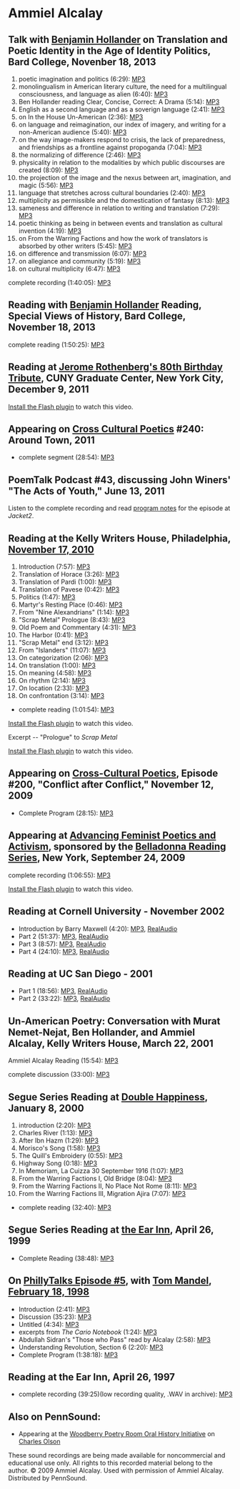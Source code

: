 Ammiel Alcalay
==============


Talk with [Benjamin Hollander](http://writing.upenn.edu/pennsound/x/Hollander.php) on Translation and Poetic Identity in the Age of Identity Politics, Bard College, Novenber 18, 2013
--------------------------------------------------------------------------------------------------------------------------------------------------------------------------------------

1.  poetic imagination and politics (6:29): [MP3](http://media.sas.upenn.edu/pennsound/authors/Hollander/11-18-13/Hollander-Alcalay_01_poetic-imagination-and-politics_On-Translation-and-Poetic-Identity_Bard-College_11-18-13.mp3)
2.  monolingualism in American literary culture, the need for a multilingual consciousness, and language as alien (6:40): [MP3](http://media.sas.upenn.edu/pennsound/authors/Hollander/11-18-13/Hollander-Alcalay_02_monolingualism-in-American-literary-culture_On-Translation-and-Poetic-Identity_Bard-College_11-18-13.mp3)
3.  Ben Hollander reading Clear, Concise, Correct: A Drama (5:14): [MP3](http://media.sas.upenn.edu/pennsound/authors/Hollander/11-18-13/Hollander-Alcalay_03_reading-Clear-Concise-Correct-A-Drama_On-Translation-and-Poetic-Identity_Bard-College_11-18-13.mp3)
4.  English as a second language and as a soverign language (2:41): [MP3](http://media.sas.upenn.edu/pennsound/authors/Hollander/11-18-13/Hollander-Alcalay_04_English-as-a-second-language-and-a-soverign-language_On-Translation-and-Poetic-Identity_Bard-College_11-18-13.mp3)
5.  on In the House Un-American (2:36): [MP3](http://media.sas.upenn.edu/pennsound/authors/Hollander/11-18-13/Hollander-Alcalay_05_on-In-the-House-Un-american_On-Translation-and-Poetic-Identity_Bard-College_11-18-13.mp3)
6.  on language and reimagination, our index of imagery, and writing for a non-American audience (5:40): [MP3](http://media.sas.upenn.edu/pennsound/authors/Hollander/11-18-13/Hollander-Alcalay_06_on-language-reimagination_On-Translation-and-Poetic-Identity_Bard-College_11-18-13.mp3)
7.  on the way image-makers respond to crisis, the lack of preparedness, and friendships as a frontline against propoganda (7:04): [MP3](http://media.sas.upenn.edu/pennsound/authors/Hollander/11-18-13/Hollander-Alcalay_07_on-the-way-image-makers-respond-to-crisis_On-Translation-and-Poetic-Identity_Bard-College_11-18-13.mp3)
8.  the normalizing of difference (2:46): [MP3](http://media.sas.upenn.edu/pennsound/authors/Hollander/11-18-13/Hollander-Alcalay_08_the-normalizing-of-difference_On-Translation-and-Poetic-Identity_Bard-College_11-18-13.mp3)
9.  physicality in relation to the modalities by which public discourses are created (8:09): [MP3](http://media.sas.upenn.edu/pennsound/authors/Hollander/11-18-13/Hollander-Alcalay_09_physicality-in-relation-to-the-modalities-by-which-public-discourses-are-created_On-Translation-and-Poetic-Identity_Bard-College_11-18-13.mp3)
10. the projection of the image and the nexus between art, imagination, and magic (5:56): [MP3](http://media.sas.upenn.edu/pennsound/authors/Hollander/11-18-13/Hollander-Alcalay_10_the-projection-of-the-image-and-the-nexus-between-art-imagination-and-magic_On-Translation-and-Poetic-Identity_Bard-College_11-18-13.mp3)
11. language that stretches across cultural boundaries (2:40): [MP3](http://media.sas.upenn.edu/pennsound/authors/Hollander/11-18-13/Hollander-Alcalay_11_language-that-stretches-across-cultural-boundaries_On-Translation-and-Poetic-Identity_Bard-College_11-18-13.mp3)
12. multiplicity as permissible and the domestication of fantasy (8:13): [MP3](http://media.sas.upenn.edu/pennsound/authors/Hollander/11-18-13/Hollander-Alcalay_12_multiplicity-as-permissible-and-the-domestication-of-fantasy_On-Translation-and-Poetic-Identity_Bard-College_11-18-13.mp3)
13. sameness and difference in relation to writing and translation (7:29): [MP3](http://media.sas.upenn.edu/pennsound/authors/Hollander/11-18-13/Hollander-Alcalay_13_sameness-and-difference-in-relation-to-writing-and-translation_On-Translation-and-Poetic-Identity_Bard-College_11-18-13.mp3)
14. poetic thinking as being in between events and translation as cultural invention (4:19): [MP3](http://media.sas.upenn.edu/pennsound/authors/Hollander/11-18-13/Hollander-Alcalay_14_poetic-thinking-as-being-in-between-events-and-translation-as-cultural-intervention_On-Translation-and-Poetic-Identity_Bard-College_11-18-13.mp3)
15. on From the Warring Factions and how the work of translators is absorbed by other writers (5:45): [MP3](http://media.sas.upenn.edu/pennsound/authors/Hollander/11-18-13/Hollander-Alcalay_15_on-From-the-Warring-Factions-and-how-the-work-of-translators-is-absorbed-by-other-writers_On-Translation-and-Poetic-Identity_Bard-College_11-18-13.mp3)
16. on difference and transmission (6:07): [MP3](http://media.sas.upenn.edu/pennsound/authors/Hollander/11-18-13/Hollander-Alcalay_16_on-difference-and-transmission_On-Translation-and-Poetic-Identity_Bard-College_11-18-13.mp3)
17. on allegiance and community (5:19): [MP3](http://media.sas.upenn.edu/pennsound/authors/Hollander/11-18-13/Hollander-Alcalay_17_allegiance-and-community_On-Translation-and-Poetic-Identity_Bard-College_11-18-13.mp3)
18. on cultural multiplicity (6:47): [MP3](http://media.sas.upenn.edu/pennsound/authors/Hollander/11-18-13/Hollander-Alcalay_18_on-cultural-multiplicity_On-Translation-and-Poetic-Identity_Bard-College_11-18-13.mp3)

complete recording (1:40:05): [MP3](http://media.sas.upenn.edu/pennsound/authors/Hollander/Hollander-Alcalay_Complete-Recording_On-Translation-and-Poetic-Identity_Bard-College_11-18-13.mp3)

Reading with [Benjamin Hollander](http://writing.upenn.edu/pennsound/x/Hollander.php) Reading, Special Views of History, Bard College, November 18, 2013
--------------------------------------------------------------------------------------------------------------------------------------------------------

complete reading (1:50:25): [MP3](http://media.sas.upenn.edu/pennsound/authors/Hollander/Hollander-Alcalay_Complete-Reading_Special-Views-of-History_Bard-College_11-18-13.mp3)

Reading at [Jerome Rothenberg's 80th Birthday Tribute](Rothenberg-Eightieth-Birthday.php), CUNY Graduate Center, New York City, December 9, 2011
------------------------------------------------------------------------------------------------------------------------------------------------

[Install the Flash plugin](http://get.adobe.com/flashplayer/) to watch this video.

  
  

Appearing on [Cross Cultural Poetics](XCP.php#240) \#240: Around Town, 2011
---------------------------------------------------------------------------

-   complete segment (28:54): [MP3](http://media.sas.upenn.edu/pennsound/groups/XCP/CCP_240_01_Alcalay-Bozicevic_Around-Town_2011.mp3)

PoemTalk Podcast \#43, discussing John Winers' "The Acts of Youth," June 13, 2011
---------------------------------------------------------------------------------

Listen to the complete recording and read [program notes](http://jacket2.org/commentary/wieners-night-poemtalk-43) for the episode at *Jacket2*.

Reading at the Kelly Writers House, Philadelphia, [November 17, 2010](http://writing.upenn.edu/wh/calendar/1110.php#17)
-----------------------------------------------------------------------------------------------------------------------

1.  Introduction (7:57): [MP3](https://media.sas.upenn.edu/pennsound/authors/Alcalay/11-17-10/Alcalay-Ammiel_01_Introduction_KWH-UPenn_11-17-10.mp3)
2.  Translation of Horace (3:26): [MP3](https://media.sas.upenn.edu/pennsound/authors/Alcalay/11-17-10/Alcalay-Ammiel_02_Translation-Of-Horace_KWH-UPenn_11-17-10.mp3)
3.  Translation of Pardi (1:00): [MP3](https://media.sas.upenn.edu/pennsound/authors/Alcalay/11-17-10/Alcalay-Ammiel_03_Translation-Of-Pardi_KWH-UPenn_11-17-10.mp3)
4.  Translation of Pavese (0:42): [MP3](https://media.sas.upenn.edu/pennsound/authors/Alcalay/11-17-10/Alcalay-Ammiel_04_Translation-Of-Pavese_KWH-UPenn_11-17-10.mp3)
5.  Politics (1:47): [MP3](https://media.sas.upenn.edu/pennsound/authors/Alcalay/11-17-10/Alcalay-Ammiel_05_Politics_KWH-UPenn_11-17-10.mp3)
6.  Martyr's Resting Place (0:46): [MP3](https://media.sas.upenn.edu/pennsound/authors/Alcalay/11-17-10/Alcalay-Ammiel_06_Martyrs-Resting-Place_KWH-UPenn_11-17-10.mp3)
7.  From "Nine Alexandrians" (1:14): [MP3](https://media.sas.upenn.edu/pennsound/authors/Alcalay/11-17-10/Alcalay-Ammiel_07_From-Nine-Alexandrians_KWH-UPenn_11-17-10.mp3)
8.  "Scrap Metal" Prologue (8:43): [MP3](https://media.sas.upenn.edu/pennsound/authors/Alcalay/11-17-10/Alcalay-Ammiel_08_Scrap-Metal-Prologue_KWH-UPenn_11-17-10.mp3)
9.  Old Poem and Commentary (4:31): [MP3](https://media.sas.upenn.edu/pennsound/authors/Alcalay/11-17-10/Alcalay-Ammiel_09_Old-Poem-And-Commentary_KWH-UPenn_11-17-10.mp3)
10. The Harbor (0:41): [MP3](https://media.sas.upenn.edu/pennsound/authors/Alcalay/11-17-10/Alcalay-Ammiel_10_The-Harbor_KWH-UPenn_11-17-10.mp3)
11. "Scrap Metal" end (3:12): [MP3](https://media.sas.upenn.edu/pennsound/authors/Alcalay/11-17-10/Alcalay-Ammiel_11_Scrap-Metal-End_KWH-UPenn_11-17-10.mp3)
12. From "Islanders" (11:07): [MP3](https://media.sas.upenn.edu/pennsound/authors/Alcalay/11-17-10/Alcalay-Ammiel_12_From-Islanders_KWH-UPenn_11-17-10.mp3)
13. On categorization (2:06): [MP3](https://media.sas.upenn.edu/pennsound/authors/Alcalay/11-17-10/Alcalay-Ammiel_13_On-Categorization_KWH-UPenn_11-17-10.mp3)
14. On translation (1:00): [MP3](https://media.sas.upenn.edu/pennsound/authors/Alcalay/11-17-10/Alcalay-Ammiel_14_On-Translation_KWH-UPenn_11-17-10.mp3)
15. On meaning (4:58): [MP3](https://media.sas.upenn.edu/pennsound/authors/Alcalay/11-17-10/Alcalay-Ammiel_15_On-Meaning_KWH-UPenn_11-17-10.mp3)
16. On rhythm (2:14): [MP3](https://media.sas.upenn.edu/pennsound/authors/Alcalay/11-17-10/Alcalay-Ammiel_16_On-Rhythm_KWH-UPenn_11-17-10.mp3)
17. On location (2:33): [MP3](https://media.sas.upenn.edu/pennsound/authors/Alcalay/11-17-10/Alcalay-Ammiel_17_On-Location_KWH-UPenn_11-17-10.mp3)
18. On confrontation (3:14): [MP3](https://media.sas.upenn.edu/pennsound/authors/Alcalay/11-17-10/Alcalay-Ammiel_18_On-Confrontation_KWH-UPenn_11-17-10.mp3)

-   complete reading (1:01:54): [MP3](http://media.sas.upenn.edu/pennsound/authors/Alcalay/11-17-10/Alcalay-Ammiel_Complete-Reading_KWH-UPenn_11-17-10.mp3)

  

[Install the Flash plugin](http://get.adobe.com/flashplayer/) to watch this video.

Excerpt -- "Prologue" to *Scrap Metal*

[Install the Flash plugin](http://get.adobe.com/flashplayer/) to watch this
video.

Appearing on [Cross-Cultural Poetics](XCP.php#200), Episode \#200, "Conflict after Conflict," November 12, 2009
---------------------------------------------------------------------------------------------------------------

-   Complete Program (28:15): [MP3](http://media.sas.upenn.edu/pennsound/groups/xcp/XCP_200_Alcalay_11-12-09.mp3)

Appearing at [Advancing Feminist Poetics and Activism](http://writing.upenn.edu/pennsound/x/ADFEMPO-09.php), sponsored by the [Belladonna Reading Series](http://writing.upenn.edu/pennsound/x/Belladonna.php), New York, September 24, 2009
--------------------------------------------------------------------------------------------------------------------------------------------------------------------------------------------------------------------------------------------

complete recording (1:06:55): [MP3](http://media.sas.upenn.edu/pennsound/groups/ADFEMPO-09/Elrick-Alcalay-Hong-Waldman-Zolf_Complete-Recording_Opening-Plenary-II-Wedge-And-Suture_ADFEMPO_NYC_9-24-09.mp3)

[Install the Flash plugin](http://get.adobe.com/flashplayer/) to watch this video.

Reading at Cornell University - November 2002
---------------------------------------------

-   Introduction by Barry Maxwell (4:20): [MP3](http://media.sas.upenn.edu/pennsound/authors/Alcalay/Alcalay-Ammiel_Cornell_part1_2002.mp3), [RealAudio](http://media.sas.upenn.edu/pennsound/authors/Alcalay/Alcalay-Ammiel_Cornell_part1_2002.rm)
-   Part 2 (51:37): [MP3](http://media.sas.upenn.edu/pennsound/authors/Alcalay/Alcalay-Ammiel_Cornell_part2_2002.mp3), [RealAudio](http://media.sas.upenn.edu/pennsound/authors/Alcalay/Alcalay-Ammiel_Cornell_part2_2002.rm)
-   Part 3 (8:57): [MP3](http://media.sas.upenn.edu/pennsound/authors/Alcalay/Alcalay-Ammiel_Cornell_part3_2002.mp3), [RealAudio](http://media.sas.upenn.edu/pennsound/authors/Alcalay/Alcalay-Ammiel_Cornell_part3_2002.rm)
-   Part 4 (24:10): [MP3](http://media.sas.upenn.edu/pennsound/authors/Alcalay/Alcalay-Ammiel_Cornell_part4_2002.mp3), [RealAudio](http://media.sas.upenn.edu/pennsound/authors/Alcalay/Alcalay-Ammiel_Cornell_part4_2002.rm)

Reading at UC San Diego - 2001
------------------------------

-   Part 1 (18:56): [MP3](http://media.sas.upenn.edu/pennsound/authors/Alcalay/Alcalay-Ammiel_UCSD_part1_2001.mp3), [RealAudio](http://media.sas.upenn.edu/pennsound/authors/Alcalay/Alcalay-Ammiel_UCSD_part1_2001.rm)
-   Part 2 (33:22): [MP3](http://media.sas.upenn.edu/pennsound/authors/Alcalay/Alcalay-Ammiel_UCSD_part2_2001.mp3), [RealAudio](http://media.sas.upenn.edu/pennsound/authors/Alcalay/Alcalay-Ammiel_UCSD_part2_2001.rm)

Un-American Poetry: Conversation with Murat Nemet-Nejat, Ben Hollander, and Ammiel Alcalay, Kelly Writers House, March 22, 2001
-------------------------------------------------------------------------------------------------------------------------------

Ammiel Alcalay Reading (15:54): [MP3](https://media.sas.upenn.edu/pennsound/authors/Alcalay/Alcalay-Ammiel_Un-American-Poetry_Kelly-Writers-House_03-22-2001.mp3)

complete discussion (33:00): [MP3](https://media.sas.upenn.edu/pennsound/authors/Alcalay/Unamerican-Poetry_KWH-UPenn_2001.mp3)


Segue Series Reading at [Double Happiness](Segue-DH.html), January 8, 2000
--------------------------------------------------------------------------

1.  introduction (2:20): [MP3](http://media.sas.upenn.edu/pennsound/authors/Alcalay/Segue-1-8-00/Alcalay-Ammiel_01_Introduction_Segue_NY_1-8-00.mp3)
2.  Charles River (1:13): [MP3](http://media.sas.upenn.edu/pennsound/authors/Alcalay/Segue-1-8-00/Alcalay-Ammiel_02_Charles-River_Segue_NY_1-8-00.mp3)
3.  After Ibn Hazm (1:29): [MP3](http://media.sas.upenn.edu/pennsound/authors/Alcalay/Segue-1-8-00/Alcalay-Ammiel_03_After-Ibn-Hazm_Segue_NY_1-8-00.mp3)
4.  Morisco's Song (1:58): [MP3](http://media.sas.upenn.edu/pennsound/authors/Alcalay/Segue-1-8-00/Alcalay-Ammiel_04_Moriscos-Song_Segue_NY_1-8-00.mp3)
5.  The Quill's Embroidery (0:55): [MP3](http://media.sas.upenn.edu/pennsound/authors/Alcalay/Segue-1-8-00/Alcalay-Ammiel_05_The-Quills-Embroidery_Segue_NY_1-8-00.mp3)
6.  Highway Song (0:18): [MP3](http://media.sas.upenn.edu/pennsound/authors/Alcalay/Segue-1-8-00/Alcalay-Ammiel_06_Highway-Song_Segue_NY_1-8-00.mp3)
7.  In Memoriam, La Cuizza 30 September 1916 (1:07): [MP3](http://media.sas.upenn.edu/pennsound/authors/Alcalay/Segue-1-8-00/Alcalay-Ammiel_07_In-Memoriam-La-Cuizza_Segue_NY_1-8-00.mp3)
8.  From the Warring Factions I, Old Bridge (8:04): [MP3](http://media.sas.upenn.edu/pennsound/authors/Alcalay/Segue-1-8-00/Alcalay-Ammiel_08_Warring-Factions-One_Segue_NY_1-8-00.mp3)
9.  From the Warring Factions II, No Place Not Rome (8:11): [MP3](http://media.sas.upenn.edu/pennsound/authors/Alcalay/Segue-1-8-00/Alcalay-Ammiel_09_Warring-Factions-Two_Segue_NY_1-8-00.mp3)
10. From the Warring Factions III, Migration Ajira (7:07): [MP3](http://media.sas.upenn.edu/pennsound/authors/Alcalay/Segue-1-8-00/Alcalay-Ammiel_10_Warring-Factions-Three_Segue_NY_1-8-00.mp3)

-   complete reading (32:40): [MP3](http://media.sas.upenn.edu/pennsound/authors/Alcalay/Alcalay-Ammiel_Segue_NY_1-8-00.mp3)

Segue Series Reading at [the Ear Inn](Ear-Inn.html), April 26, 1999
-------------------------------------------------------------------

-   Complete Reading (38:48): [MP3](http://media.sas.upenn.edu/pennsound/authors/Alcalay/Alcalay-Ammiel_Complete-Recording_Ear-Inn_NY_4-26-99.mp3)

On [PhillyTalks Episode \#5](../phillytalks/Philly-Talks-Episode05.html), with [Tom Mandel](Mandel.php), [February 18, 1998](http://writing.upenn.edu/~wh/calendar/0398.html#5)
-------------------------------------------------------------------------------------------------------------------------------------------------------------------------------

-   Introduction (2:41): [MP3](http://media.sas.upenn.edu/pennsound/groups/phillytalks/05/Philly-Talks-5_01_Introduction_03-03-98_UPenn.mp3)
-   Discussion (35:23): [MP3](http://media.sas.upenn.edu/pennsound/groups/phillytalks/05/Philly-Talks-5_Discussion_03-03-98.mp3)
-   Untitled (4:34): [MP3](http://media.sas.upenn.edu/pennsound/groups/phillytalks/05/Alcalay-Ammiel_03_Untitled_03-03-98_UPenn.mp3)
-   excerpts from *The Cario Notebook* (1:24): [MP3](http://media.sas.upenn.edu/pennsound/groups/phillytalks/05/Alcalay-Ammiel_09_The-Cario-Notebooks_03-03-98_UPenn.mp3)
-   Abdullah Sidran's "Those who Pass" read by Alcalay (2:58): [MP3](http://media.sas.upenn.edu/pennsound/groups/phillytalks/05/Alcalay-Ammiel_10_Sidran-Those-Who-Pass_03-03-98_UPenn.mp3)
-   Understanding Revolution, Section 6 (2:20): [MP3](http://media.sas.upenn.edu/pennsound/groups/phillytalks/05/Alcalay-Ammiel_11_Understanding-Revolution-Sec-6_03-03-98_UPenn.mp3)
-   Complete Program (1:38:18): [MP3](http://media.sas.upenn.edu/pennsound/groups/phillytalks/05/PhillyTalks5_Complete-Recording_03-03-98_UPenn.mp3)

Reading at the Ear Inn, April 26, 1997
--------------------------------------

-   complete recording (39:25)(low recording quality, .WAV in archive): [MP3](https://media.sas.upenn.edu/pennsound/authors/Alcalay/Alcalay-Ammiel_Ear-Inn-NYC_04-26-97.mp3)


Also on PennSound:
------------------

-   Appearing at the [Woodberry Poetry Room Oral History Initiative](http://www.writing.upenn.edu/pennsound/x/Woodberry-Olson.php) on [Charles Olson](http://writing.upenn.edu/pennsound/x/Olson.php)

These sound recordings are being made available for noncommercial and educational
use only. All rights to this recorded material belong to the author. © 2009 Ammiel
Alcalay. Used with permission of Ammiel Alcalay. Distributed by PennSound.
